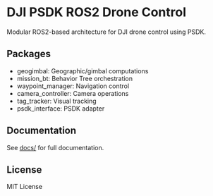 # DJI PSDK ROS2 Drone Control

Modular ROS2-based architecture for DJI drone control using PSDK.

## Packages
- geogimbal: Geographic/gimbal computations
- mission_bt: Behavior Tree orchestration
- waypoint_manager: Navigation control
- camera_controller: Camera operations
- tag_tracker: Visual tracking
- psdk_interface: PSDK adapter

## Documentation
See [docs/](docs/README.md) for full documentation.

## License
MIT License
